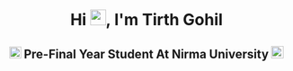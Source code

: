 <h1 align="center">Hi <img src="https://github.com/YourUsername/YourUsername/blob/main/icons/Hi.gif" width="28px"/>, I'm Tirth Gohil</h1>
<h2 align="center">
  <img src="https://komarev.com/ghpvc/?username=Tirth1410&color=dc143c&style=for-the-badge" alt="Profile Views" style="height:21px;">
  Pre-Final Year Student At Nirma University
  <a href="https://[your-portfolio-link]">
    <img src="[https://img.shields.io/badge/Portfolio-543DE0?style=for-the-badge&logo=About.me&logoColor=white](https://i.giphy.com/media/v1.Y2lkPTc5MGI3NjExazAyMmE2ZnAwNDBhZmx4eTNxb2ozNXQwZ2V2MGp4Y3pzOTJxOXNtYiZlcD12MV9pbnRlcm5hbF9naWZfYnlfaWQmY3Q9Zw/B8RD0j2nKn3JqzIsQm/giphy-downsized-large.gif)" alt="Portfolio" style="height:22px;">
  </a>
</h2>
